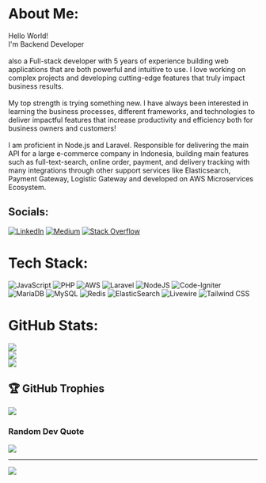 # About Me:
Hello World!<br>I'm Backend Developer<br><br>also a Full-stack developer with 5 years of experience building web applications that are both powerful and intuitive to use. I love working on complex projects and developing cutting-edge features that truly impact business results.<br><br>My top strength is trying something new. I have always been interested in learning the business processes, different frameworks, and technologies to deliver impactful features that increase productivity and efficiency both for business owners and customers!<br><br>I am proficient in Node.js and Laravel. Responsible for delivering the main API for a large e-commerce company in Indonesia, building main features such as full-text-search, online order, payment, and delivery tracking with many integrations through other support services like Elasticsearch, Payment Gateway, Logistic Gateway and developed on AWS Microservices Ecosystem.


## Socials:
[![LinkedIn](https://img.shields.io/badge/LinkedIn-%230077B5.svg?logo=linkedin&logoColor=white)](https://linkedin.com/in/ohansyah-ohansyah-9972bb24a) [![Medium](https://img.shields.io/badge/Medium-12100E?logo=medium&logoColor=white)](https://medium.com/@ohansyah) [![Stack Overflow](https://img.shields.io/badge/-Stackoverflow-FE7A16?logo=stack-overflow&logoColor=white)](https://stackoverflow.com/users/9515291) 

# Tech Stack:
![JavaScript](https://img.shields.io/badge/javascript-%23323330.svg?style=for-the-badge&logo=javascript&logoColor=%23F7DF1E) ![PHP](https://img.shields.io/badge/php-%23777BB4.svg?style=for-the-badge&logo=php&logoColor=white) ![AWS](https://img.shields.io/badge/AWS-%23FF9900.svg?style=for-the-badge&logo=amazon-aws&logoColor=white) ![Laravel](https://img.shields.io/badge/laravel-%23FF2D20.svg?style=for-the-badge&logo=laravel&logoColor=white) ![NodeJS](https://img.shields.io/badge/node.js-6DA55F?style=for-the-badge&logo=node.js&logoColor=white) ![Code-Igniter](https://img.shields.io/badge/CodeIgniter-%23EF4223.svg?style=for-the-badge&logo=codeIgniter&logoColor=white) ![MariaDB](https://img.shields.io/badge/MariaDB-003545?style=for-the-badge&logo=mariadb&logoColor=white) ![MySQL](https://img.shields.io/badge/mysql-%2300f.svg?style=for-the-badge&logo=mysql&logoColor=white) ![Redis](https://img.shields.io/badge/redis-%23DD0031.svg?style=for-the-badge&logo=redis&logoColor=white) ![ElasticSearch](https://img.shields.io/badge/-ElasticSearch-005571?style=for-the-badge&logo=elasticsearch) ![Livewire](https://img.shields.io/badge/Livewire-%23658bff.svg?style=for-the-badge&logo=livewire) ![Tailwind CSS](https://img.shields.io/badge/Tailwind_CSS-%2338B2AC.svg?style=for-the-badge&logo=tailwind-css&logoColor=white)



# GitHub Stats:
![](https://github-readme-stats.vercel.app/api?username=ohansyah&theme=tokyonight&hide_border=false&include_all_commits=false&count_private=true)<br/>
![](https://github-readme-streak-stats.herokuapp.com/?user=ohansyah&theme=tokyonight&hide_border=false)<br/>
![](https://github-readme-stats.vercel.app/api/top-langs/?username=ohansyah&theme=tokyonight&hide_border=false&include_all_commits=false&count_private=true&layout=compact)

## 🏆 GitHub Trophies
![](https://github-profile-trophy.vercel.app/?username=ohansyah&theme=darkhub&no-frame=true&no-bg=false&margin-w=4)

### Random Dev Quote
![](https://quotes-github-readme.vercel.app/api?type=horizontal&theme=dark)

---
[![](https://visitcount.itsvg.in/api?id=ohansyah&icon=5&color=1)](https://visitcount.itsvg.in)

<!-- Proudly created with GPRM ( https://gprm.itsvg.in ) -->
